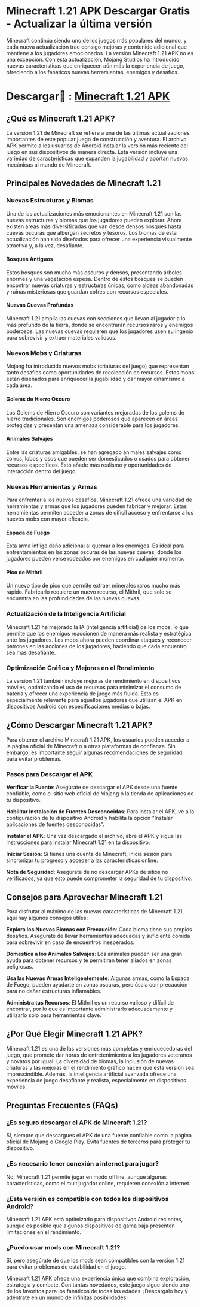 # Minecraft 1.21 APK Descargar Gratis - Actualizar la última versión
Minecraft continúa siendo uno de los juegos más populares del mundo, y cada nueva actualización trae consigo mejoras y contenido adicional que mantiene a los jugadores emocionados. La versión Minecraft 1.21 APK no es una excepción. Con esta actualización, Mojang Studios ha introducido nuevas características que enriquecen aún más la experiencia de juego, ofreciendo a los fanáticos nuevas herramientas, enemigos y desafíos.

# Descargar👋 : [Minecraft 1.21 APK](https://minecraft-1-21-apk.modilimitado.io)

## ¿Qué es Minecraft 1.21 APK?
La versión 1.21 de Minecraft se refiere a una de las últimas actualizaciones importantes de este popular juego de construcción y aventura. El archivo APK permite a los usuarios de Android instalar la versión más reciente del juego en sus dispositivos de manera directa. Esta versión incluye una variedad de características que expanden la jugabilidad y aportan nuevas mecánicas al mundo de Minecraft.

## Principales Novedades de Minecraft 1.21
###  Nuevas Estructuras y Biomas
Una de las actualizaciones más emocionantes en Minecraft 1.21 son las nuevas estructuras y biomas que los jugadores pueden explorar. Ahora existen áreas más diversificadas que van desde densos bosques hasta cuevas oscuras que albergan secretos y tesoros. Los biomas de esta actualización han sido diseñados para ofrecer una experiencia visualmente atractiva y, a la vez, desafiante.

#### Bosques Antiguos
Estos bosques son mucho más oscuros y densos, presentando árboles enormes y una vegetación espesa. Dentro de estos bosques se pueden encontrar nuevas criaturas y estructuras únicas, como aldeas abandonadas y ruinas misteriosas que guardan cofres con recursos especiales.

#### Nuevas Cuevas Profundas
Minecraft 1.21 amplía las cuevas con secciones que llevan al jugador a lo más profundo de la tierra, donde se encontrarán recursos raros y enemigos poderosos. Las nuevas cuevas requieren que los jugadores usen su ingenio para sobrevivir y extraer materiales valiosos.

### Nuevos Mobs y Criaturas
Mojang ha introducido nuevos mobs (criaturas del juego) que representan tanto desafíos como oportunidades de recolección de recursos. Estos mobs están diseñados para enriquecer la jugabilidad y dar mayor dinamismo a cada área.

#### Golems de Hierro Oscuro
Los Golems de Hierro Oscuro son variantes mejoradas de los golems de hierro tradicionales. Son enemigos poderosos que aparecen en áreas protegidas y presentan una amenaza considerable para los jugadores.

#### Animales Salvajes
Entre las criaturas amigables, se han agregado animales salvajes como zorros, lobos y osos que pueden ser domesticados o usados para obtener recursos específicos. Esto añade más realismo y oportunidades de interacción dentro del juego.

### Nuevas Herramientas y Armas
Para enfrentar a los nuevos desafíos, Minecraft 1.21 ofrece una variedad de herramientas y armas que los jugadores pueden fabricar y mejorar. Estas herramientas permiten acceder a zonas de difícil acceso y enfrentarse a los nuevos mobs con mayor eficacia.

#### Espada de Fuego
Esta arma inflige daño adicional al quemar a los enemigos. Es ideal para enfrentamientos en las zonas oscuras de las nuevas cuevas, donde los jugadores pueden verse rodeados por enemigos en cualquier momento.

#### Pico de Mithril
Un nuevo tipo de pico que permite extraer minerales raros mucho más rápido. Fabricarlo requiere un nuevo recurso, el Mithril, que solo se encuentra en las profundidades de las nuevas cuevas.

### Actualización de la Inteligencia Artificial
Minecraft 1.21 ha mejorado la IA (inteligencia artificial) de los mobs, lo que permite que los enemigos reaccionen de manera más realista y estratégica ante los jugadores. Los mobs ahora pueden coordinar ataques y reconocer patrones en las acciones de los jugadores, haciendo que cada encuentro sea más desafiante.

### Optimización Gráfica y Mejoras en el Rendimiento
La versión 1.21 también incluye mejoras de rendimiento en dispositivos móviles, optimizando el uso de recursos para minimizar el consumo de batería y ofrecer una experiencia de juego más fluida. Esto es especialmente relevante para aquellos jugadores que utilizan el APK en dispositivos Android con especificaciones medias o bajas.

## ¿Cómo Descargar Minecraft 1.21 APK?
Para obtener el archivo Minecraft 1.21 APK, los usuarios pueden acceder a la página oficial de Minecraft o a otras plataformas de confianza. Sin embargo, es importante seguir algunas recomendaciones de seguridad para evitar problemas.

### Pasos para Descargar el APK

**Verificar la Fuente**: Asegúrate de descargar el APK desde una fuente confiable, como el sitio web oficial de Mojang o la tienda de aplicaciones de tu dispositivo.

**Habilitar Instalación de Fuentes Desconocidas**: Para instalar el APK, ve a la configuración de tu dispositivo Android y habilita la opción "Instalar aplicaciones de fuentes desconocidas".

**Instalar el APK**: Una vez descargado el archivo, abre el APK y sigue las instrucciones para instalar Minecraft 1.21 en tu dispositivo.

**Iniciar Sesión**: Si tienes una cuenta de Minecraft, inicia sesión para sincronizar tu progreso y acceder a las características online.

**Nota de Seguridad**: Asegúrate de no descargar APKs de sitios no verificados, ya que esto puede comprometer la seguridad de tu dispositivo.

## Consejos para Aprovechar Minecraft 1.21
Para disfrutar al máximo de las nuevas características de Minecraft 1.21, aquí hay algunos consejos útiles:

**Explora los Nuevos Biomas con Precaución**: Cada bioma tiene sus propios desafíos. Asegúrate de llevar herramientas adecuadas y suficiente comida para sobrevivir en caso de encuentros inesperados.

**Domestica a los Animales Salvajes**: Los animales pueden ser una gran ayuda para obtener recursos y te permitirán tener aliados en zonas peligrosas.

**Usa las Nuevas Armas Inteligentemente**: Algunas armas, como la Espada de Fuego, pueden ayudarte en zonas oscuras, pero úsala con precaución para no dañar estructuras inflamables.

**Administra tus Recursos**: El Mithril es un recurso valioso y difícil de encontrar, por lo que es importante administrarlo adecuadamente y utilizarlo solo para herramientas clave.

## ¿Por Qué Elegir Minecraft 1.21 APK?
Minecraft 1.21 es una de las versiones más completas y enriquecedoras del juego, que promete dar horas de entretenimiento a los jugadores veteranos y novatos por igual. La diversidad de biomas, la inclusión de nuevas criaturas y las mejoras en el rendimiento gráfico hacen que esta versión sea imprescindible. Además, la inteligencia artificial avanzada ofrece una experiencia de juego desafiante y realista, especialmente en dispositivos móviles.

## Preguntas Frecuentes (FAQs)

### ¿Es seguro descargar el APK de Minecraft 1.21?
Sí, siempre que descargues el APK de una fuente confiable como la página oficial de Mojang o Google Play. Evita fuentes de terceros para proteger tu dispositivo.

### ¿Es necesario tener conexión a internet para jugar?
No, Minecraft 1.21 permite jugar en modo offline, aunque algunas características, como el multijugador online, requieren conexión a internet.

### ¿Esta versión es compatible con todos los dispositivos Android?
Minecraft 1.21 APK está optimizado para dispositivos Android recientes, aunque es posible que algunos dispositivos de gama baja presenten limitaciones en el rendimiento.

### ¿Puedo usar mods con Minecraft 1.21?
Sí, pero asegúrate de que los mods sean compatibles con la versión 1.21 para evitar problemas de estabilidad en el juego.

Minecraft 1.21 APK ofrece una experiencia única que combina exploración, estrategia y combate. Con tantas novedades, este juego sigue siendo uno de los favoritos para los fanáticos de todas las edades. ¡Descárgalo hoy y adéntrate en un mundo de infinitas posibilidades!
